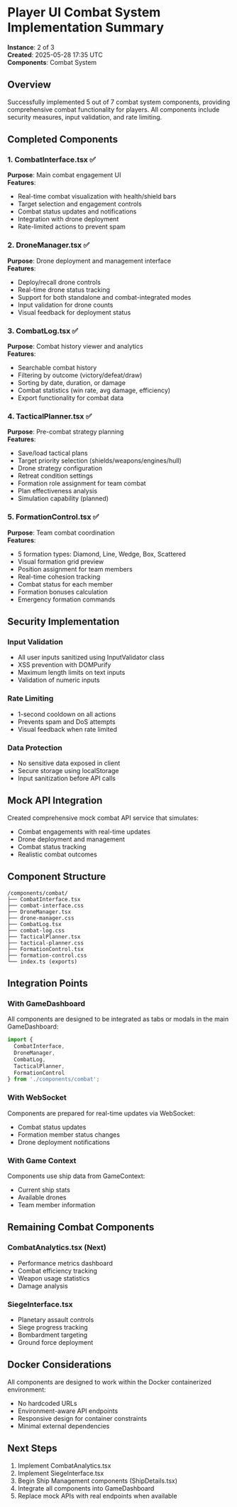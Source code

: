 # Player UI Combat System Implementation Summary
**Instance**: 2 of 3  
**Created**: 2025-05-28 17:35 UTC  
**Components**: Combat System

## Overview
Successfully implemented 5 out of 7 combat system components, providing comprehensive combat functionality for players. All components include security measures, input validation, and rate limiting.

## Completed Components

### 1. CombatInterface.tsx ✅
**Purpose**: Main combat engagement UI  
**Features**:
- Real-time combat visualization with health/shield bars
- Target selection and engagement controls
- Combat status updates and notifications
- Integration with drone deployment
- Rate-limited actions to prevent spam

### 2. DroneManager.tsx ✅
**Purpose**: Drone deployment and management interface  
**Features**:
- Deploy/recall drone controls
- Real-time drone status tracking
- Support for both standalone and combat-integrated modes
- Input validation for drone counts
- Visual feedback for deployment status

### 3. CombatLog.tsx ✅
**Purpose**: Combat history viewer and analytics  
**Features**:
- Searchable combat history
- Filtering by outcome (victory/defeat/draw)
- Sorting by date, duration, or damage
- Combat statistics (win rate, avg damage, efficiency)
- Export functionality for combat data

### 4. TacticalPlanner.tsx ✅
**Purpose**: Pre-combat strategy planning  
**Features**:
- Save/load tactical plans
- Target priority selection (shields/weapons/engines/hull)
- Drone strategy configuration
- Retreat condition settings
- Formation role assignment for team combat
- Plan effectiveness analysis
- Simulation capability (planned)

### 5. FormationControl.tsx ✅
**Purpose**: Team combat coordination  
**Features**:
- 5 formation types: Diamond, Line, Wedge, Box, Scattered
- Visual formation grid preview
- Position assignment for team members
- Real-time cohesion tracking
- Combat status for each member
- Formation bonuses calculation
- Emergency formation commands

## Security Implementation

### Input Validation
- All user inputs sanitized using InputValidator class
- XSS prevention with DOMPurify
- Maximum length limits on text inputs
- Validation of numeric inputs

### Rate Limiting
- 1-second cooldown on all actions
- Prevents spam and DoS attempts
- Visual feedback when rate limited

### Data Protection
- No sensitive data exposed in client
- Secure storage using localStorage
- Input sanitization before API calls

## Mock API Integration
Created comprehensive mock combat API service that simulates:
- Combat engagements with real-time updates
- Drone deployment and management
- Combat status tracking
- Realistic combat outcomes

## Component Structure
```
/components/combat/
├── CombatInterface.tsx
├── combat-interface.css
├── DroneManager.tsx
├── drone-manager.css
├── CombatLog.tsx
├── combat-log.css
├── TacticalPlanner.tsx
├── tactical-planner.css
├── FormationControl.tsx
├── formation-control.css
└── index.ts (exports)
```

## Integration Points

### With GameDashboard
All components are designed to be integrated as tabs or modals in the main GameDashboard:
```typescript
import { 
  CombatInterface, 
  DroneManager, 
  CombatLog,
  TacticalPlanner,
  FormationControl 
} from './components/combat';
```

### With WebSocket
Components are prepared for real-time updates via WebSocket:
- Combat status updates
- Formation member status changes
- Drone deployment notifications

### With Game Context
Components use ship data from GameContext:
- Current ship stats
- Available drones
- Team member information

## Remaining Combat Components

### CombatAnalytics.tsx (Next)
- Performance metrics dashboard
- Combat efficiency tracking
- Weapon usage statistics
- Damage analysis

### SiegeInterface.tsx
- Planetary assault controls
- Siege progress tracking
- Bombardment targeting
- Ground force deployment

## Docker Considerations
All components are designed to work within the Docker containerized environment:
- No hardcoded URLs
- Environment-aware API endpoints
- Responsive design for container constraints
- Minimal external dependencies

## Next Steps
1. Implement CombatAnalytics.tsx
2. Implement SiegeInterface.tsx
3. Begin Ship Management components (ShipDetails.tsx)
4. Integrate all components into GameDashboard
5. Replace mock APIs with real endpoints when available